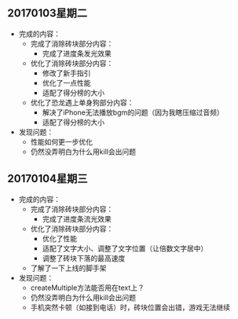 ## 20170103星期二
* 完成的内容：
	* 完成了消除砖块部分内容：
		* 完成了进度条发光效果
	* 优化了消除砖块部分内容：
		* 修改了新手指引
		* 优化了一点性能
		* 适配了得分榜的大小
	* 优化了恐龙遇上单身狗部分内容：
		* 解决了iPhone无法播放bgm的问题（因为我瞎压缩过音频）
		* 适配了得分榜的大小
* 发现问题： 	 	
 	* 性能如何更一步优化
 	* 仍然没弄明白为什么用kill会出问题

## 20170104星期三
* 完成的内容：
	* 完成了消除砖块部分内容：
		* 完成了进度条流光效果
	* 优化了消除砖块部分内容：		
		* 优化了性能
		* 适配了文字大小、调整了文字位置（让倍数文字居中）
		* 调整了砖块下落的最高速度
	* 了解了一下上线的脚手架
* 发现问题： 	 	
 	* createMultiple方法能否用在text上？
 	* 仍然没弄明白为什么用kill会出问题
 	* 手机突然卡顿（如接到电话）时，砖块位置会出错，游戏无法继续